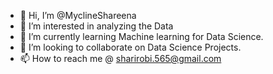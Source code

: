 - 👋 Hi, I’m @MyclineShareena
- 👀 I’m interested in analyzing the Data
- 🌱 I’m currently learning Machine learning for Data Science.
- 💞️ I’m looking to collaborate on Data Science Projects.
- 📫 How to reach me @ sharirobi.565@gmail.com

<!---
MyclineShareena/MyclineShareena is a ✨ special ✨ repository because its `README.md` (this file) appears on your GitHub profile.
You can click the Preview link to take a look at your changes.
--->
